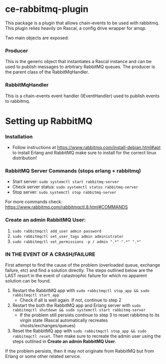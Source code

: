 # ce-rabbitmq-plugin
This package is a plugin that allows chain-events to be used with rabbitmq. This plugin relies heavily on Rascal, a 
config drive wrapper for amqp.

Two main objects are exposed:

### Producer
This is the generic object that instantiates a Rascal instance and can be used to publish messages to arbitrary RabbitMQ
queues. The producer is the parent class of the RabbitMqHandler.

### RabbitMqHandler
This is a chain-events event handler (IEventHandler) used to publish events to rabbitmq.


# Setting up RabbitMQ
### Installation
- Follow instructions at https://www.rabbitmq.com/install-debian.html#apt to install Erlang and RabbitMQ make sure to install for the correct linux distribution!

### RabbitMQ Server Commands (stops erlang + rabbitmq)
- Start server: `sudo systemctl start rabbitmq-server`
- Check server status: `sudo systemctl status rabbitmq-server`
- Stop server: `sudo systemctl stop rabbitmq-server`

For more commands check: https://www.rabbitmq.com/rabbitmqctl.8.html#COMMANDS

### Create an admin RabbitMQ User:
1. `sudo rabbitmqctl add_user admin password`
2. `sudo rabbitmqctl set_user_tags admin administrator`
3. `sudo rabbitmqctl set_permissions -p / admin ".*" ".*" ".*"`


### IN THE EVENT OF A CRASH/FAILURE
First attempt to find the cause of the problem (overloaded queue, exchange failure, etc) and find a solution directly. 
The steps outlined below are the LAST resort in the event of catastrophic failure for which no apparent solution can be found.
1. Restart the RabbitMQ app with `sudo rabbitmqctl stop_app && sudo rabbitmqctl start_app`
   - Check if all is well again. If not, continue to step 2
2. Restart the both the RabbitMQ app and Erlang server with `sudo rabbitmqctl shutdown && sudo systemctl start rabbitmq-server`
   - If the problem still persists continue to step 3 to reset rabbitmq to its virgin state (Rascal automatically recreates vhosts/exchanges/queues)
3. Reset the RabbitMQ app with `sudo rabbitmqctl stop_app && sudo rabbitmqctl reset`. Then make sure to recreate the admin user
using the steps outlined in **Create an admin RabbitMQ User**.
   
If the problem persists, then it may not originate from RabbitMQ but from Erlang or some other related service.
